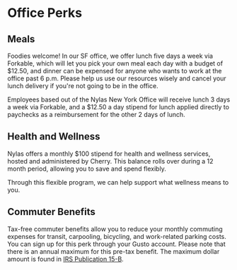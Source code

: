 # Office Perks

## Meals

Foodies welcome! In our SF office, we offer lunch five days a week via Forkable, which will let you pick your own meal each day with a budget of $12.50, and dinner can be expensed for anyone who wants to work at the office past 6 p.m. Please help us use our resources wisely and cancel your lunch delivery if you're not going to be in the office.

Employees based out of the Nylas New York Office will receive lunch 3 days a week via Forkable, and a $12.50 a day stipend for lunch applied directly to paychecks as a reimbursement for the other 2 days of lunch.

## Health and Wellness

Nylas offers a monthly $100 stipend for health and wellness services, hosted and administered by Cherry. This balance rolls over during a 12 month period, allowing you to save and spend flexibly. 

Through this flexible program, we can help support what wellness means to you.


## Commuter Benefits

Tax-free commuter benefits allow you to reduce your monthly commuting expenses for transit, carpooling, bicycling, and work-related parking costs. You can sign up for this perk through your Gusto account. Please note that there is an annual maximum for this pre-tax benefit. The maximum dollar amount is found in [IRS Publication 15-B](http://www.irs.gov/publications/p15b/ar02.html#en_US_2013_publink1000193740).


